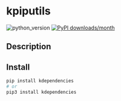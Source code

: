 # kpiputils

![python_version](https://img.shields.io/static/v1?label=Python&message=3.5%20|%203.6%20|%203.7&color=blue) [![PyPI downloads/month](https://img.shields.io/pypi/dm/kdependencies?logo=pypi&logoColor=white)](https://pypi.python.org/pypi/kdependencies)

## Description

## Install

~~~~bash
pip install kdependencies
# or
pip3 install kdependencies
~~~~
